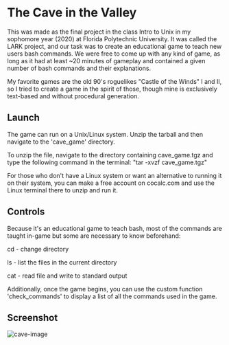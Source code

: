 # The Cave in the Valley

This was made as the final project in the class Intro to Unix in my sophomore year (2020) at Florida Polytechnic University. It was called the LARK project, and our task was to create an educational game to teach new users bash commands. We were free
to come up with any kind of game, as long as it had at least ~20 minutes of gameplay and contained a given number of bash commands and their explanations. 

My favorite games are the old 90's roguelikes "Castle of the Winds" I and II, so I tried to create a game in the spirit of those, though mine is exclusively text-based and without procedural generation.

## Launch
The game can run on a Unix/Linux system. Unzip the tarball and then navigate to the 'cave_game' directory.

To unzip the file, navigate to the directory containing cave_game.tgz and type the following command in the terminal: "tar -xvzf cave_game.tgz"

For those who don't have a Linux system or want an alternative to running it on their system, you can make a free account on cocalc.com and use the Linux terminal there to unzip and run it.

## Controls
Because it's an educational game to teach bash, most of the commands are taught in-game but some are necessary to know beforehand:

cd - change directory

ls - list the files in the current directory

cat - read file and write to standard output

Additionally, once the game begins, you can use the custom function 'check_commands' to display a list of all the commands used in the game.

## Screenshot
![cave-image](https://github.com/user-attachments/assets/dea98c93-8000-49a5-88e9-68b6a02e769b) 
